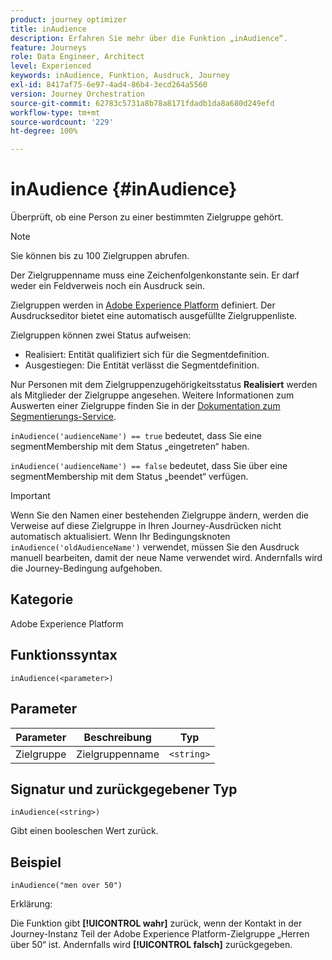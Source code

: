 ```yaml
---
product: journey optimizer
title: inAudience
description: Erfahren Sie mehr über die Funktion „inAudience“.
feature: Journeys
role: Data Engineer, Architect
level: Experienced
keywords: inAudience, Funktion, Ausdruck, Journey
exl-id: 8417af75-6e97-4ad4-86b4-3ecd264a5560
version: Journey Orchestration
source-git-commit: 62783c5731a8b78a8171fdadb1da8a680d249efd
workflow-type: tm+mt
source-wordcount: '229'
ht-degree: 100%

---
```


# inAudience {#inAudience}

Überprüft, ob eine Person zu einer bestimmten Zielgruppe gehört.

>[!NOTE]
>
>Sie können bis zu 100 Zielgruppen abrufen.

Der Zielgruppenname muss eine Zeichenfolgenkonstante sein. Er darf weder ein Feldverweis noch ein Ausdruck sein.

Zielgruppen werden in [Adobe Experience Platform](https://platform.adobe.com/audience/overview) definiert. Der Ausdruckseditor bietet eine automatisch ausgefüllte Zielgruppenliste.

Zielgruppen können zwei Status aufweisen:

* Realisiert: Entität qualifiziert sich für die Segmentdefinition.
* Ausgestiegen: Die Entität verlässt die Segmentdefinition.

Nur Personen mit dem Zielgruppenzugehörigkeitsstatus **Realisiert** werden als Mitglieder der Zielgruppe angesehen. Weitere Informationen zum Auswerten einer Zielgruppe finden Sie in der [Dokumentation zum Segmentierungs-Service](https://experienceleague.adobe.com/docs/experience-platform/segmentation/tutorials/evaluate-a-segment.html?lang=de#interpret-segment-results).

`inAudience('audienceName') == true` bedeutet, dass Sie eine segmentMembership mit dem Status „eingetreten“ haben. 

`inAudience('audienceName') == false` bedeutet, dass Sie über eine segmentMembership mit dem Status „beendet“ verfügen.


>[!IMPORTANT]
>
>Wenn Sie den Namen einer bestehenden Zielgruppe ändern, werden die Verweise auf diese Zielgruppe in Ihren Journey-Ausdrücken nicht automatisch aktualisiert. Wenn Ihr Bedingungsknoten `inAudience('oldAudienceName')` verwendet, müssen Sie den Ausdruck manuell bearbeiten, damit der neue Name verwendet wird. Andernfalls wird die Journey-Bedingung aufgehoben.

## Kategorie

Adobe Experience Platform

## Funktionssyntax

`inAudience(<parameter>)`

## Parameter

| Parameter | Beschreibung | Typ |
|--- |--- |--- |
| Zielgruppe | Zielgruppenname | `<string>` |

## Signatur und zurückgegebener Typ

`inAudience(<string>)`

Gibt einen booleschen Wert zurück.

## Beispiel

`inAudience("men over 50")`

Erklärung:

Die Funktion gibt **[!UICONTROL wahr]** zurück, wenn der Kontakt in der Journey-Instanz Teil der Adobe Experience Platform-Zielgruppe „Herren über 50“ ist. Andernfalls wird **[!UICONTROL falsch]** zurückgegeben.

